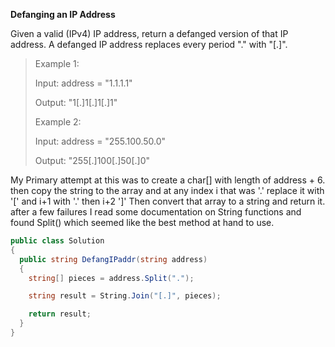 **Defanging an IP Address**

Given a valid (IPv4) IP address, return a defanged version of that IP address.
A defanged IP address replaces every period "." with "[.]".

>Example 1:
>
>Input: address = "1.1.1.1"
>
>Output: "1[.]1[.]1[.]1"
>
>Example 2:
>
>Input: address = "255.100.50.0"
>
>Output: "255[.]100[.]50[.]0"




My Primary attempt at this was to create a char[] with length of address + 6. then copy the string to the array and at any index i that was '.' replace it with '[' and i+1 with '.' then i+2 ']'
Then convert that array to a string and return it. after a few failures I read some documentation on String functions and found Split() which seemed like the best method at hand to use.

```csharp
public class Solution
{
  public string DefangIPaddr(string address)
  {
    string[] pieces = address.Split(".");

    string result = String.Join("[.]", pieces); 

    return result;
  }
}
```
